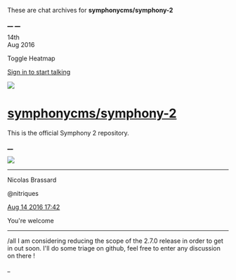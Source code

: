 These are chat archives for **symphonycms/symphony-2**

[__](/symphonycms/symphony-2/archives/2016/08/15)
[__](/symphonycms/symphony-2/archives/2016/08/13)

14th  
Aug 2016

Toggle Heatmap

[Sign in to start talking](/login?action=login&button=archive-login)

![](https://avatars-02.gitter.im/group/iv/3/57542c45c43b8c601977197e?s=48)

#  [symphonycms/symphony-2](/symphonycms/symphony-2)

This is the official Symphony 2 repository.

[ __ ](/orgs/symphonycms/rooms "More symphonycms rooms" )

![](https://avatars1.githubusercontent.com/u/771169?v=3&s=30)

__ __

Nicolas Brassard

@nitriques

[Aug 14 2016
17:42](https://gitter.im/symphonycms/symphony-2?at=57b0ad84aee33d7241ecea85 ""
)

You're welcome

__ __

/all I am considering reducing the scope of the 2.7.0 release in order to get
in out soon. I'll do some triage on github, feel free to enter any discussion
on there !

_

